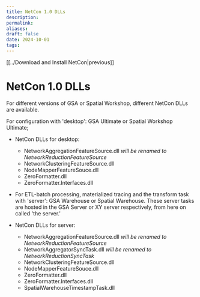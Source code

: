 ```yaml
---
title: NetCon 1.0 DLLs
description: 
permalink: 
aliases: 
draft: false
date: 2024-10-01
tags: 
---
```

[[../Download and Install NetCon|previous]]
# NetCon 1.0 DLLs

For different versions of GSA or Spatial Workshop, different NetCon DLLs are available.

For configuration with 'desktop': GSA Ultimate or Spatial Workshop Ultimate;

- NetCon DLLs for desktop:
  - NetworkAggregationFeatureSource.dll _will be renamed to NetworkReductionFeatureSource_
  - NetworkClusteringFeatureSource.dll
  - NodeMapperFeatureSouce.dll
  - ZeroFormatter.dll
  - ZeroFormatter.Interfaces.dll

- For ETL-batch processing, materialized tracing and the transform task with 'server': GSA Warehouse or Spatial Warehouse. These server tasks are hosted in the GSA Server or XY server respectively, from here on called 'the server.'

- NetCon DLLs for server:
  - NetworkAggregationFeatureSource.dll _will be renamed to NetworkReductionFeatureSource_
  - NetworkAggregatorSyncTask.dll _will be renamed to NetworkReductionSyncTask_
  - NetworkClusteringFeatureSource.dll
  - NodeMapperFeatureSouce.dll
  - ZeroFormatter.dll
  - ZeroFormatter.Interfaces.dll
  - SpatialWarehouseTimestampTask.dll
